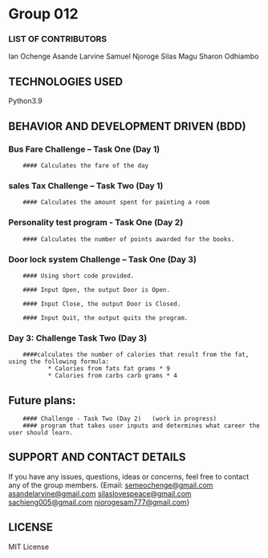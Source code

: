 # Group 012

### LIST OF CONTRIBUTORS

Ian Ochenge
Asande Larvine
Samuel Njoroge
Silas Magu
Sharon Odhiambo

## TECHNOLOGIES USED

Python3.9

## BEHAVIOR AND DEVELOPMENT DRIVEN (BDD)

### Bus Fare Challenge – Task One (Day 1)
        #### Calculates the fare of the day

### sales Tax Challenge – Task Two (Day 1)
        #### Calculates the amount spent for painting a room
### Personality test program - Task One (Day 2)
        #### Calculates the number of points awarded for the books.


### Door lock system Challenge – Task One (Day 3)

        #### Using short code provided.

        #### Input Open, the output Door is Open.

        #### Input Close, the output Door is Closed.

        #### Input Quit, the output quits the program.

### Day 3: Challenge Task Two (Day 3)
        ####calculates the number of calories that result from the fat, using the following formula: 
               * Calories from fats fat grams * 9 
               * Calories from carbs carb grams * 4 
               


## Future plans:

        #### Challenge - Task Two (Day 2)   (work in progress)
        #### program that takes user inputs and determines what career the user should learn.
        


        
## SUPPORT AND CONTACT DETAILS

If you have any issues, questions, ideas or concerns, feel free to contact any of the group members.
{Email: semeochenge@gmail.com  asandelarvine@gmail.com  silaslovespeace@gmail.com  sachieng005@gmail.com  njorogesam777@gmail.com}

## LICENSE

MIT License
